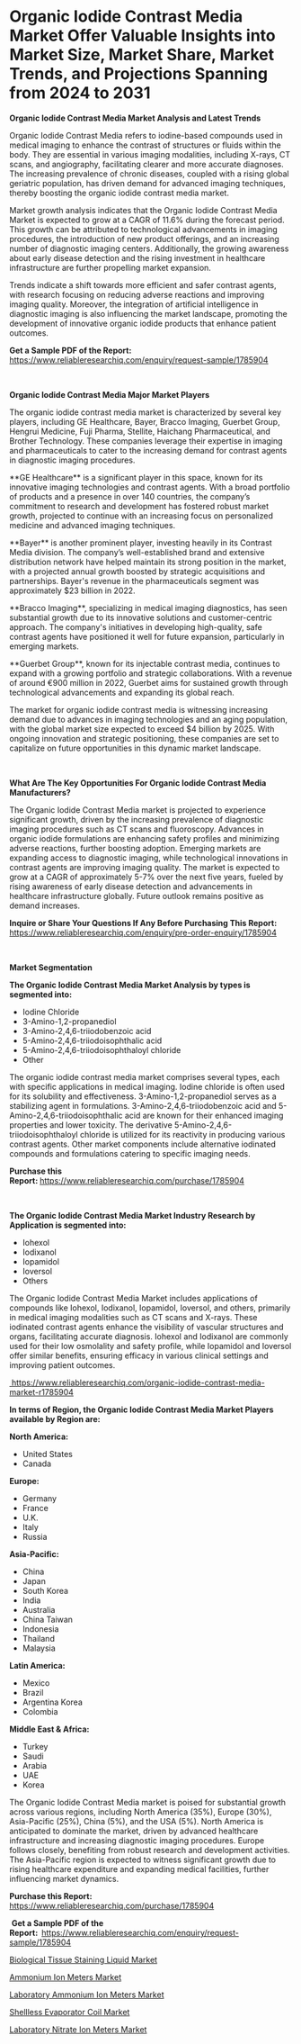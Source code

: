 <p><h1>Organic Iodide Contrast Media Market Offer Valuable Insights into Market Size, Market Share, Market Trends, and Projections Spanning from 2024 to 2031</h1></p><p><strong>Organic Iodide Contrast Media Market Analysis and Latest Trends</strong></p>
<p><p>Organic Iodide Contrast Media refers to iodine-based compounds used in medical imaging to enhance the contrast of structures or fluids within the body. They are essential in various imaging modalities, including X-rays, CT scans, and angiography, facilitating clearer and more accurate diagnoses. The increasing prevalence of chronic diseases, coupled with a rising global geriatric population, has driven demand for advanced imaging techniques, thereby boosting the organic iodide contrast media market.</p><p>Market growth analysis indicates that the Organic Iodide Contrast Media Market is expected to grow at a CAGR of 11.6% during the forecast period. This growth can be attributed to technological advancements in imaging procedures, the introduction of new product offerings, and an increasing number of diagnostic imaging centers. Additionally, the growing awareness about early disease detection and the rising investment in healthcare infrastructure are further propelling market expansion. </p><p>Trends indicate a shift towards more efficient and safer contrast agents, with research focusing on reducing adverse reactions and improving imaging quality. Moreover, the integration of artificial intelligence in diagnostic imaging is also influencing the market landscape, promoting the development of innovative organic iodide products that enhance patient outcomes.</p></p>
<p><strong>Get a Sample PDF of the Report:&nbsp;</strong> <a href="https://www.reliableresearchiq.com/enquiry/request-sample/1785904?utm_campaign=103&utm_medium=2&utm_source=Github&utm_content=ia&utm_term=13102024&utm_id=organic-iodide-contrast-media">https://www.reliableresearchiq.com/enquiry/request-sample/1785904</a></p>
<p>&nbsp;</p>
<p><strong>Organic Iodide Contrast Media Major Market Players</strong></p>
<p><p>The organic iodide contrast media market is characterized by several key players, including GE Healthcare, Bayer, Bracco Imaging, Guerbet Group, Hengrui Medicine, Fuji Pharma, Stellite, Haichang Pharmaceutical, and Brother Technology. These companies leverage their expertise in imaging and pharmaceuticals to cater to the increasing demand for contrast agents in diagnostic imaging procedures.</p><p>**GE Healthcare** is a significant player in this space, known for its innovative imaging technologies and contrast agents. With a broad portfolio of products and a presence in over 140 countries, the company’s commitment to research and development has fostered robust market growth, projected to continue with an increasing focus on personalized medicine and advanced imaging techniques.</p><p>**Bayer** is another prominent player, investing heavily in its Contrast Media division. The company’s well-established brand and extensive distribution network have helped maintain its strong position in the market, with a projected annual growth boosted by strategic acquisitions and partnerships. Bayer's revenue in the pharmaceuticals segment was approximately $23 billion in 2022.</p><p>**Bracco Imaging**, specializing in medical imaging diagnostics, has seen substantial growth due to its innovative solutions and customer-centric approach. The company's initiatives in developing high-quality, safe contrast agents have positioned it well for future expansion, particularly in emerging markets.</p><p>**Guerbet Group**, known for its injectable contrast media, continues to expand with a growing portfolio and strategic collaborations. With a revenue of around €900 million in 2022, Guerbet aims for sustained growth through technological advancements and expanding its global reach.</p><p>The market for organic iodide contrast media is witnessing increasing demand due to advances in imaging technologies and an aging population, with the global market size expected to exceed $4 billion by 2025. With ongoing innovation and strategic positioning, these companies are set to capitalize on future opportunities in this dynamic market landscape.</p></p>
<p>&nbsp;</p>
<p><strong>What Are The Key Opportunities For Organic Iodide Contrast Media Manufacturers?</strong></p>
<p><p>The Organic Iodide Contrast Media market is projected to experience significant growth, driven by the increasing prevalence of diagnostic imaging procedures such as CT scans and fluoroscopy. Advances in organic iodide formulations are enhancing safety profiles and minimizing adverse reactions, further boosting adoption. Emerging markets are expanding access to diagnostic imaging, while technological innovations in contrast agents are improving imaging quality. The market is expected to grow at a CAGR of approximately 5-7% over the next five years, fueled by rising awareness of early disease detection and advancements in healthcare infrastructure globally. Future outlook remains positive as demand increases.</p></p>
<p><strong>Inquire or Share Your Questions If Any Before Purchasing This Report:</strong> <a href="https://www.reliableresearchiq.com/enquiry/pre-order-enquiry/1785904?utm_campaign=103&utm_medium=2&utm_source=Github&utm_content=ia&utm_term=13102024&utm_id=organic-iodide-contrast-media">https://www.reliableresearchiq.com/enquiry/pre-order-enquiry/1785904</a></p>
<p>&nbsp;</p>
<p><strong>Market Segmentation</strong></p>
<p><strong>The Organic Iodide Contrast Media Market Analysis by types is segmented into:</strong></p>
<p><ul><li>Iodine Chloride</li><li>3-Amino-1,2-propanediol</li><li>3-Amino-2,4,6-triiodobenzoic acid</li><li>5-Amino-2,4,6-triiodoisophthalic acid</li><li>5-Amino-2,4,6-triiodoisophthaloyl chloride</li><li>Other</li></ul></p>
<p><p>The organic iodide contrast media market comprises several types, each with specific applications in medical imaging. Iodine chloride is often used for its solubility and effectiveness. 3-Amino-1,2-propanediol serves as a stabilizing agent in formulations. 3-Amino-2,4,6-triiodobenzoic acid and 5-Amino-2,4,6-triiodoisophthalic acid are known for their enhanced imaging properties and lower toxicity. The derivative 5-Amino-2,4,6-triiodoisophthaloyl chloride is utilized for its reactivity in producing various contrast agents. Other market components include alternative iodinated compounds and formulations catering to specific imaging needs.</p></p>
<p><strong>Purchase this Report:&nbsp;</strong><a href="https://www.reliableresearchiq.com/purchase/1785904?utm_campaign=103&utm_medium=2&utm_source=Github&utm_content=ia&utm_term=13102024&utm_id=organic-iodide-contrast-media">https://www.reliableresearchiq.com/purchase/1785904</a></p>
<p>&nbsp;</p>
<p><strong>The Organic Iodide Contrast Media Market Industry Research by Application is segmented into:</strong></p>
<p><ul><li>Iohexol</li><li>Iodixanol</li><li>Iopamidol</li><li>Ioversol</li><li>Others</li></ul></p>
<p><p>The Organic Iodide Contrast Media Market includes applications of compounds like Iohexol, Iodixanol, Iopamidol, Ioversol, and others, primarily in medical imaging modalities such as CT scans and X-rays. These iodinated contrast agents enhance the visibility of vascular structures and organs, facilitating accurate diagnosis. Iohexol and Iodixanol are commonly used for their low osmolality and safety profile, while Iopamidol and Ioversol offer similar benefits, ensuring efficacy in various clinical settings and improving patient outcomes.</p></p>
<p><a href="https://www.reliableresearchiq.com/organic-iodide-contrast-media-market-r1785904?utm_campaign=103&utm_medium=2&utm_source=Github&utm_content=ia&utm_term=13102024&utm_id=organic-iodide-contrast-media">&nbsp;https://www.reliableresearchiq.com/organic-iodide-contrast-media-market-r1785904</a></p>
<p><strong>In terms of Region, the Organic Iodide Contrast Media Market Players available by Region are:</strong></p>
<p>
    <p> <strong> North America: </strong>
        <ul>
            <li>United States</li>
            <li>Canada</li>
        </ul>
        </p> 
    <p> <strong> Europe: </strong>
        <ul>
            <li>Germany</li>
            <li>France</li>
            <li>U.K.</li>
            <li>Italy</li>
            <li>Russia</li>
        </ul>
        </p> 
    <p> <strong> Asia-Pacific: </strong>
        <ul>
            <li>China</li>
            <li>Japan</li>
            <li>South Korea</li>
            <li>India</li>
            <li>Australia</li>
            <li>China Taiwan</li>
            <li>Indonesia</li>
            <li>Thailand</li>
            <li>Malaysia</li>
        </ul>
        </p> 
    <p> <strong> Latin America: </strong>
        <ul>
            <li>Mexico</li>
            <li>Brazil</li>
            <li>Argentina Korea</li>
            <li>Colombia</li>
        </ul>
        </p> 
    <p> <strong> Middle East & Africa: </strong>
        <ul>
            <li>Turkey</li>
            <li>Saudi</li>
            <li>Arabia</li>
            <li>UAE</li>
            <li>Korea</li>
        </ul>
    </p>
    </p>
<p><p>The Organic Iodide Contrast Media market is poised for substantial growth across various regions, including North America (35%), Europe (30%), Asia-Pacific (25%), China (5%), and the USA (5%). North America is anticipated to dominate the market, driven by advanced healthcare infrastructure and increasing diagnostic imaging procedures. Europe follows closely, benefiting from robust research and development activities. The Asia-Pacific region is expected to witness significant growth due to rising healthcare expenditure and expanding medical facilities, further influencing market dynamics.</p></p>
<p><strong>Purchase this Report: </strong><a href="https://www.reliableresearchiq.com/purchase/1785904?utm_campaign=103&utm_medium=2&utm_source=Github&utm_content=ia&utm_term=13102024&utm_id=organic-iodide-contrast-media">https://www.reliableresearchiq.com/purchase/1785904</a></p>
<p>&nbsp;<strong>Get a Sample PDF of the Report:&nbsp;&nbsp;</strong><a href="https://www.reliableresearchiq.com/enquiry/request-sample/1785904?utm_campaign=103&utm_medium=2&utm_source=Github&utm_content=ia&utm_term=13102024&utm_id=organic-iodide-contrast-media">https://www.reliableresearchiq.com/enquiry/request-sample/1785904</a></p>
<p><strong></strong></p>
<p><p><a href="https://github.com/diedrer4btm/Market-Research-Report-List-1/blob/main/biological-tissue-staining-liquid-market.md?utm_campaign=103&utm_medium=2&utm_source=Github&utm_content=ia&utm_term=13102024&utm_id=organic-iodide-contrast-media">Biological Tissue Staining Liquid Market</a></p><p><a href="https://www.linkedin.com/pulse/ammonium-ion-meters-market-global-regional-analysis-focus-ij2je?utm_campaign=103&utm_medium=2&utm_source=Github&utm_content=ia&utm_term=13102024&utm_id=organic-iodide-contrast-media">Ammonium Ion Meters Market</a></p><p><a href="https://www.linkedin.com/pulse/laboratory-ammonium-ion-meters-market-share-new-trends-eovde?utm_campaign=103&utm_medium=2&utm_source=Github&utm_content=ia&utm_term=13102024&utm_id=organic-iodide-contrast-media">Laboratory Ammonium Ion Meters Market</a></p><p><a href="https://github.com/tenoreduwagley4rt/Market-Research-Report-List-1/blob/main/shellless-evaporator-coil-market.md?utm_campaign=103&utm_medium=2&utm_source=Github&utm_content=ia&utm_term=13102024&utm_id=organic-iodide-contrast-media">Shellless Evaporator Coil Market</a></p><p><a href="https://www.linkedin.com/pulse/emerging-laboratory-nitrate-ion-meters-market-opportunities-mc3we?utm_campaign=103&utm_medium=2&utm_source=Github&utm_content=ia&utm_term=13102024&utm_id=organic-iodide-contrast-media">Laboratory Nitrate Ion Meters Market</a></p></p>